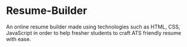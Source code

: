 # Resume-Builder
An online resume builder made using technologies such as HTML, CSS, JavaScript in order to help fresher students to craft ATS friendly resume with ease.
